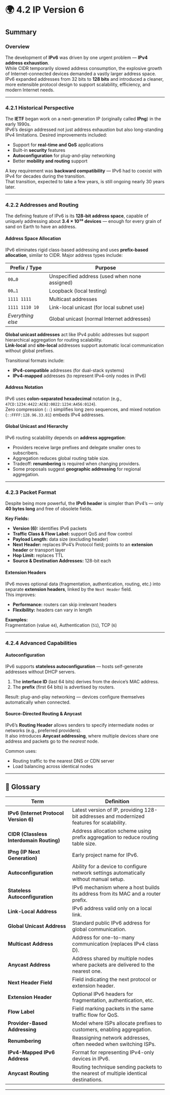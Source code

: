 # 🌍 4.2 IP Version 6

## Summary

### Overview

The development of **IPv6** was driven by one urgent problem — **IPv4 address exhaustion**.  
While CIDR temporarily slowed address consumption, the explosive growth of Internet-connected devices demanded a vastly larger address space.  
IPv6 expanded addresses from 32 bits to **128 bits** and introduced a cleaner, more extensible protocol design to support scalability, efficiency, and modern Internet needs.

---

### 4.2.1 Historical Perspective

The **IETF** began work on a next-generation IP (originally called **IPng**) in the early 1990s.  
IPv6’s design addressed not just address exhaustion but also long-standing IPv4 limitations. Desired improvements included:

- Support for **real-time and QoS** applications  
- Built-in **security** features  
- **Autoconfiguration** for plug-and-play networking  
- Better **mobility and routing** support  

A key requirement was **backward compatibility** — IPv6 had to coexist with IPv4 for decades during the transition.  
That transition, expected to take a few years, is still ongoing nearly 30 years later.

---

### 4.2.2 Addresses and Routing

The defining feature of IPv6 is its **128-bit address space**, capable of uniquely addressing about **3.4 × 10³⁸ devices** — enough for every grain of sand on Earth to have an address.

#### Address Space Allocation

IPv6 eliminates rigid class-based addressing and uses **prefix-based allocation**, similar to CIDR. Major address types include:

| **Prefix / Type** | **Purpose** |
|--------------------|-------------|
| `00…0` | Unspecified address (used when none assigned) |
| `00…1` | Loopback (local testing) |
| `1111 1111` | Multicast addresses |
| `1111 1110 10` | Link-local unicast (for local subnet use) |
| *Everything else* | Global unicast (normal Internet addresses) |

**Global unicast addresses** act like IPv4 public addresses but support hierarchical aggregation for routing scalability.  
**Link-local** and **site-local** addresses support automatic local communication without global prefixes.

Transitional formats include:

- **IPv4-compatible** addresses (for dual-stack systems)  
- **IPv4-mapped** addresses (to represent IPv4-only nodes in IPv6)

#### Address Notation

IPv6 uses **colon-separated hexadecimal** notation (e.g., `47CD:1234:4422:AC02:0022:1234:A456:0124`).  
Zero compression (`::`) simplifies long zero sequences, and mixed notation (`::FFFF:128.96.33.81`) embeds IPv4 addresses.

#### Global Unicast and Hierarchy

IPv6 routing scalability depends on **address aggregation**:

- Providers receive large prefixes and delegate smaller ones to subscribers.  
- Aggregation reduces global routing table size.  
- Tradeoff: **renumbering** is required when changing providers.  
- Some proposals suggest **geographic addressing** for regional aggregation.

---

### 4.2.3 Packet Format

Despite being more powerful, the **IPv6 header** is simpler than IPv4’s — only **40 bytes long** and free of obsolete fields.

**Key Fields:**

- **Version (6):** identifies IPv6 packets  
- **Traffic Class & Flow Label:** support QoS and flow control  
- **Payload Length:** data size (excluding header)  
- **Next Header:** replaces IPv4’s Protocol field; points to an **extension header** or transport layer  
- **Hop Limit:** replaces TTL  
- **Source & Destination Addresses:** 128-bit each  

#### Extension Headers

IPv6 moves optional data (fragmentation, authentication, routing, etc.) into separate **extension headers**, linked by the `Next Header` field.  
This improves:

- **Performance:** routers can skip irrelevant headers  
- **Flexibility:** headers can vary in length  

**Examples:**  
Fragmentation (value `44`), Authentication (`51`), TCP (`6`)

---

### 4.2.4 Advanced Capabilities

#### Autoconfiguration

IPv6 supports **stateless autoconfiguration** — hosts self-generate addresses without DHCP servers.

1. The **interface ID** (last 64 bits) derives from the device’s MAC address.  
2. The **prefix** (first 64 bits) is advertised by routers.  

Result: plug-and-play networking — devices configure themselves automatically when connected.

#### Source-Directed Routing & Anycast

IPv6’s **Routing Header** allows senders to specify intermediate nodes or networks (e.g., preferred providers).  
It also introduces **Anycast addressing**, where multiple devices share one address and packets go to the *nearest* node.

Common uses:

- Routing traffic to the nearest DNS or CDN server  
- Load balancing across identical nodes  

---

## 📘 Glossary

| **Term** | **Definition** |
|-----------|----------------|
| **IPv6 (Internet Protocol Version 6)** | Latest version of IP, providing 128-bit addresses and modernized features for scalability. |
| **CIDR (Classless Interdomain Routing)** | Address allocation scheme using prefix aggregation to reduce routing table size. |
| **IPng (IP Next Generation)** | Early project name for IPv6. |
| **Autoconfiguration** | Ability for a device to configure network settings automatically without manual setup. |
| **Stateless Autoconfiguration** | IPv6 mechanism where a host builds its address from its MAC and a router prefix. |
| **Link-Local Address** | IPv6 address valid only on a local link. |
| **Global Unicast Address** | Standard public IPv6 address for global communication. |
| **Multicast Address** | Address for one-to-many communication (replaces IPv4 class D). |
| **Anycast Address** | Address shared by multiple nodes where packets are delivered to the nearest one. |
| **Next Header Field** | Field indicating the next protocol or extension header. |
| **Extension Header** | Optional IPv6 headers for fragmentation, authentication, etc. |
| **Flow Label** | Field marking packets in the same traffic flow for QoS. |
| **Provider-Based Addressing** | Model where ISPs allocate prefixes to customers, enabling aggregation. |
| **Renumbering** | Reassigning network addresses, often needed when switching ISPs. |
| **IPv4-Mapped IPv6 Address** | Format for representing IPv4-only devices in IPv6. |
| **Anycast Routing** | Routing technique sending packets to the nearest of multiple identical destinations. |

---
